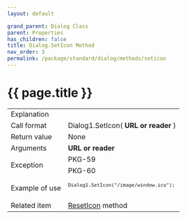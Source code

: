 ```yaml
---
layout: default

grand_parent: Dialog Class
parent: Properties
has_children: false
title: Dialog.SetIcon Method
nav_order: 3
permalink: /package/standard/dialog/methods/seticon
---
```

# {{ page.title }}

<table>
  <tr>
    <td>Explanation</td>
    <td colspan="2"></td>
  </tr>
  <tr>
    <td>Call format</td>
    <td colspan="2">Dialog1.SetIcon( <b>URL or reader</b> )</td>
  </tr>
  <tr>
    <td>Return value</td>
    <td colspan="2">None</td>
  </tr>  
  <tr>
    <td>Arguments</td>
    <td><b>URL or reader</b></td>
    <td></td>
  </tr>
  <tr>
    <td rowspan="2">Exception</td>
    <td>PKG-59</td>
    <td></td>
  </tr>
  <tr>
    <td>PKG-60</td>
    <td></td>
  </tr>
  <tr>
    <td>Example of use</td>
    <td colspan="2"><code><pre>
Dialog1.SetIcon("/image/window.ico");
    </pre></code></td>
  </tr>
  <tr>
    <td>Related item</td>
    <td colspan="2"><a href="/package/standard/dialog/methods/reseticon">ResetIcon</a> method</td>
  </tr>
</table>